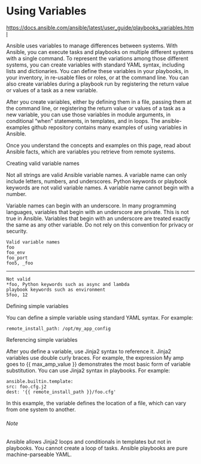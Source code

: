 # Using Variables
https://docs.ansible.com/ansible/latest/user_guide/playbooks_variables.html

Ansible uses variables to manage differences between systems. With Ansible, you can execute tasks and playbooks on multiple different systems with a single command. To represent the variations among those different systems, you can create variables with standard YAML syntax, including lists and dictionaries. You can define these variables in your playbooks, in your inventory, in re-usable files or roles, or at the command line. You can also create variables during a playbook run by registering the return value or values of a task as a new variable.

After you create variables, either by defining them in a file, passing them at the command line, or registering the return value or values of a task as a new variable, you can use those variables in module arguments, in conditional “when” statements, in templates, and in loops. The ansible-examples github repository contains many examples of using variables in Ansible.

Once you understand the concepts and examples on this page, read about Ansible facts, which are variables you retrieve from remote systems.

Creating valid variable names

Not all strings are valid Ansible variable names. A variable name can only include letters, numbers, and underscores. Python keywords or playbook keywords are not valid variable names. A variable name cannot begin with a number.

Variable names can begin with an underscore. In many programming languages, variables that begin with an underscore are private. This is not true in Ansible. Variables that begin with an underscore are treated exactly the same as any other variable. Do not rely on this convention for privacy or security.

    Valid variable names
	foo 	
    foo_env 	
    foo_port 
    foo5, _foo 	

---    


    Not valid
    *foo, Python keywords such as async and lambda
    playbook keywords such as environment
    5foo, 12


Defining simple variables

You can define a simple variable using standard YAML syntax. For example:

    remote_install_path: /opt/my_app_config

Referencing simple variables

After you define a variable, use Jinja2 syntax to reference it. Jinja2 variables use double curly braces. For example, the expression My amp goes to {{ max_amp_value }} demonstrates the most basic form of variable substitution. You can use Jinja2 syntax in playbooks. For example:

    ansible.builtin.template:
    src: foo.cfg.j2
    dest: '{{ remote_install_path }}/foo.cfg'

In this example, the variable defines the location of a file, which can vary from one system to another.

###### Note
Ansible allows Jinja2 loops and conditionals in templates but not in playbooks. You cannot create a loop of tasks. Ansible playbooks are pure machine-parseable YAML.
